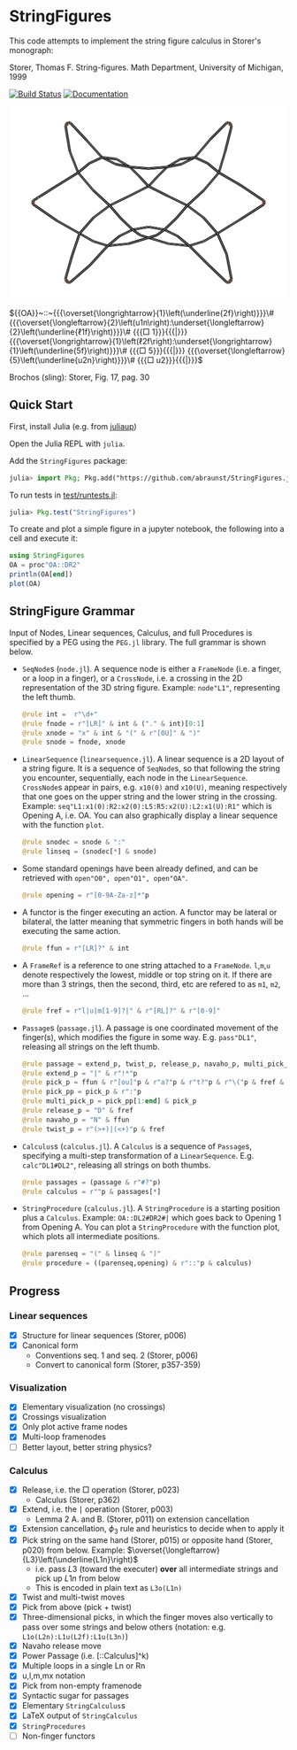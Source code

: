 # StringFigures

This code attempts to implement the string figure calculus in Storer's monograph:

Storer, Thomas F. String-figures. Math Department, University of Michigan, 1999

[![Build Status](https://github.com/abraunst/StringFigures.jl/actions/workflows/CI.yml/badge.svg?branch=main)](https://github.com/abraunst/StringFigures.jl/actions/workflows/CI.yml?query=branch%3Amain)
[![Documentation](https://img.shields.io/badge/docs-blue.svg)](https://abraunst.github.io/StringFigures.jl)

![brochos](notebooks/brochos.svg)

$`{{OA}}~::~{{{\overset{\longrightarrow}{1}\left(\underline{2f}\right)}}}\# {{{\overset{\longleftarrow}{2}\left(u1n\right):\underset{\longleftarrow}{2}\left(\underline{ℓ1f}\right)}}}\# {{{□ 1}}}{{{|}}} {{{\overset{\longrightarrow}{1}\left(ℓ2f\right):\underset{\longrightarrow}{1}\left(\underline{5f}\right)}}}\# {{{□ 5}}}{{{|}}} {{{\overset{\longleftarrow}{5}\left(\underline{u2n}\right)}}}\# {{{□ u2}}}{{{|}}}`$

Brochos (sling): Storer, Fig. 17, pag. 30

## Quick Start

First, install Julia (e.g. from [juliaup](https://github.com/JuliaLang/juliaup))

Open the Julia REPL with `julia`.

Add the `StringFigures` package:

```julia
julia> import Pkg; Pkg.add("https://github.com/abraunst/StringFigures.jl")
```

To run tests in [test/runtests.jl](./test/runtests.jl):

```julia
julia> Pkg.test("StringFigures")
```

To create and plot a simple figure in a jupyter notebook, the following into a cell and execute it:

```julia
using StringFigures
OA = proc"OA::DR2"
println(OA[end])
plot(OA)
```

## StringFigure Grammar

Input of Nodes, Linear sequences, Calculus, and full Procedures is specified by a PEG using the `PEG.jl` library. The full grammar is shown below.

* `SeqNode`s (`node.jl`). A sequence node is either a `FrameNode` (i.e. a finger, or a loop in a finger), or a `CrossNode`, i.e. a crossing in the 2D representation of the 3D string figure. Example: `node"L1"`, representing the left thumb.

  ```julia
  @rule int =  r"\d+"
  @rule fnode = r"[LR]" & int & ("." & int)[0:1]
  @rule xnode = "x" & int & "(" & r"[0U]" & ")"
  @rule snode = fnode, xnode
  ```

* `LinearSequence` (`linearsequence.jl`). A linear sequence is a 2D layout of a string figure. It is a sequence of `SeqNode`s, so that following the string you encounter, sequentially, each node in the `LinearSequence`. `CrossNode`s appear in pairs, e.g. `x10(0)` and `x10(U)`, meaning respectively that one goes on the upper string and the lower string in the crossing. Example: `seq"L1:x1(0):R2:x2(0):L5:R5:x2(U):L2:x1(U):R1"` which is Opening A, i.e. OA. You can also graphically display a linear sequence with the function `plot`.

  ```julia
  @rule snodec = snode & ":"
  @rule linseq = (snodec[*] & snode)
  ```

* Some standard openings have been already defined, and can be retrieved with `open"O0", open"O1", open"OA"`.

  ```julia
  @rule opening = r"[0-9A-Za-z]*"p
  ```

* A functor is the finger executing an action. A functor may be lateral or bilateral, the latter meaning that symmetric fingers in both hands will be executing the same action.

  ```julia
  @rule ffun = r"[LR]?" & int
  ```

* A `FrameRef` is a reference to one string attached to a `FrameNode`. `l`,`m`,`u` denote respectively the lowest, middle or top string on it. If there are more than 3 strings, then the second, third, etc are refered to as `m1`, `m2`, ...

  ```julia
  @rule fref = r"l|u|m[1-9]?|" & r"[RL]?" & r"[0-9]"
  ```

* `Passage`s (`passage.jl`). A passage is one coordinated movement of the finger(s), which modifies the figure in some way. E.g. `pass"DL1"`, releasing all strings on the left thumb.

  ```julia
  @rule passage = extend_p, twist_p, release_p, navaho_p, multi_pick_p, pick_p
  @rule extend_p = "|" & r"!*"p
  @rule pick_p = ffun & r"[ou]"p & r"a?"p & r"t?"p & r"\("p & fref & r"[fn]"p & ")"
  @rule pick_pp = pick_p & r":"p
  @rule multi_pick_p = pick_pp[1:end] & pick_p
  @rule release_p = "D" & fref
  @rule navaho_p = "N" & ffun
  @rule twist_p = r"(>+)|(<+)"p & fref
  ```

* `Calculus`s (`calculus.jl`). A `Calculus` is a sequence of `Passage`s, specifying a multi-step transformation of a `LinearSequence`. E.g. `calc"DL1#DL2"`, releasing all strings on both thumbs.

  ```julia
  @rule passages = (passage & r"#?"p)
  @rule calculus = r""p & passages[*]
  ```
  
* `StringProcedure` (`calculus.jl`). A `StringProcedure` is a starting position plus a `Calculus`. Example: `OA::DL2#DR2#|` which goes back to Opening 1 from Opening A. You can plot a `StringProcedure` with the function plot, which plots all intermediate positions.

  ```julia
  @rule parenseq = "(" & linseq & ")"
  @rule procedure = ((parenseq,opening) & r"::"p & calculus)
  ```

## Progress

### Linear sequences

* [x] Structure for linear sequences (Storer, p006)
* [x] Canonical form
  * Conventions seq. 1 and seq. 2 (Storer, p006)
  * Convert to canonical form (Storer, p357-359)

### Visualization

* [x] Elementary visualization (no crossings)
* [x] Crossings visualization
* [x] Only plot active frame nodes
* [x] Multi-loop framenodes
* [ ] Better layout, better string physics?

### Calculus

* [x] Release, i.e. the $□$ operation (Storer, p023)
  * Calculus (Storer, p362)
* [x] Extend, i.e. the $\mid$ operation (Storer, p003)
  * Lemma 2 A. and B. (Storer, p011) on extension cancellation
* [X] Extension cancellation, $\phi_3$ rule and heuristics to decide when to apply it
* [x] Pick string on the same hand (Storer, p015) or opposite hand (Storer, p020) from below. Example: $\overset{\longleftarrow}{L3}\left(\underline{L1n}\right)$
  * i.e. pass $L3$ (toward the executer) **over** all intermediate strings and pick up $L1n$ from below
  * This is encoded in plain text as `L3o(L1n)`
* [X] Twist and multi-twist moves
* [X] Pick from above (pick + twist)
* [X] Three-dimensional picks, in which the finger moves also vertically to pass over some strings and below others (notation: e.g. `L1o(L2n):L1u(L2f):L1u(L3n)`)
* [X] Navaho release move
* [X] Power Passage (i.e. [::Calculus]^k)
* [x] Multiple loops in a single Ln or Rn
* [x] u,l,m,mx notation
* [x] Pick from non-empty framenode
* [x] Syntactic sugar for passages
* [x] Elementary `StringCalculus`s
* [x] LaTeX output of `StringCalculus`
* [x] `StringProcedures`
* [ ] Non-finger functors
